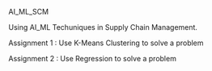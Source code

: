 AI_ML_SCM

Using AI_ML Techuniques in Supply Chain Management. 

Assignment 1 : Use K-Means Clustering to solve a problem 

Assignment 2 : Use Regression to solve a problem
